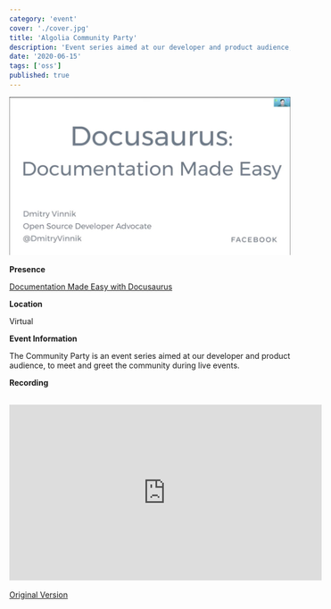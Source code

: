 ```yaml
---
category: 'event'
cover: './cover.jpg'
title: 'Algolia Community Party'
description: 'Event series aimed at our developer and product audience, to meet and greet the community during live events.'
date: '2020-06-15'
tags: ['oss']
published: true
---
```

![cover](./cover.jpg)

**Presence**

[Documentation Made Easy with Docusaurus](https://dvinnik.dev/presentations/2020/documentation-made-easy-with-docusaurus)

**Location**

Virtual

**Event Information**

 The Community Party is an event series aimed at our developer and product audience, to meet and greet the community during live events.

**Recording**

<br>

<iframe width="560" height="315" src="https://www.youtube.com/embed/Yhyx7otSksg" title="YouTube video player" frameborder="0" allow="accelerometer; autoplay; clipboard-write; encrypted-media; gyroscope; picture-in-picture" allowfullscreen></iframe>

<br>

[Original Version](https://www.youtube.com/watch?v=Hl_4Le_0LOc)